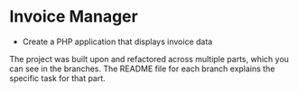 # Invoice Manager
- Create a PHP application that displays invoice data

The project was built upon and refactored across multiple parts, which you can see in the branches. The README file for each branch explains the specific task
for that part.
